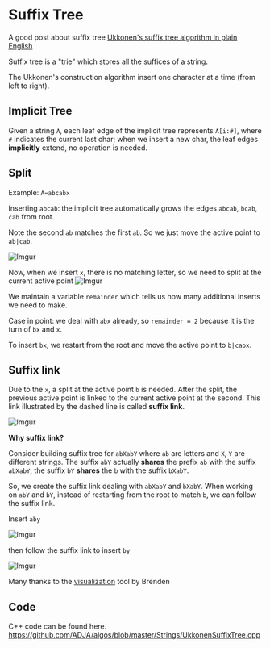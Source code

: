 Suffix Tree
===

A good post about suffix tree
[Ukkonen's suffix tree algorithm in plain English](https://stackoverflow.com/questions/9452701/ukkonens-suffix-tree-algorithm-in-plain-english)

Suffix tree is a "trie" which stores all the suffices of a string.

The Ukkonen's construction algorithm insert one character at a time (from left to right).

Implicit Tree
---
Given a string `A`, each leaf edge of the implicit tree represents `A[i:#]`, where `#` indicates the current last char; when we insert a new char, the leaf edges **implicitly** extend, no operation is needed.

Split
---
Example: `A=abcabx`

Inserting `abcab`: the implicit tree automatically grows the edges `abcab`, `bcab`, `cab` from root.

Note the second `ab` matches the first `ab`. So we just move the active point to `ab|cab`.

![Imgur](https://i.imgur.com/n7c2xx8.png)

Now, when we insert `x`, there is no matching letter, so we need to split at the current active point
![Imgur](https://i.imgur.com/BGIgKA5.png)

We maintain a variable `remainder` which tells us how many additional inserts we need to make.

Case in point: we deal with `abx` already, so `remainder = 2` because it is the turn of `bx` and `x`.

To insert `bx`, we restart from the root and move the active point to `b|cabx`.

Suffix link
---
Due to the `x`, a split at the active point `b` is needed. After the split, the previous active point is linked to the current active point at the second. This link illustrated by the dashed line is called **suffix link**.

![Imgur](https://i.imgur.com/EmRp5Rf.png)


**Why suffix link?**

Consider building suffix tree for `abXabY` where `ab` are letters and `X`, `Y` are different strings. The suffix `abY` actually **shares** the prefix `ab` with the suffix `abXabY`; the suffix `bY` **shares** the `b` with the suffix `bXabY`.

So, we create the suffix link dealing with `abXabY` and `bXabY`. 
When working on `abY` and `bY`, instead of restarting from the root to match `b`, we can follow the suffix link.

Insert `aby`

![Imgur](https://i.imgur.com/3OtL7xK.png)

then follow the suffix link to insert `by`

![Imgur](https://i.imgur.com/nr6LGOa.png)

Many thanks to the [visualization](http://brenden.github.io/ukkonen-animation/) tool by Brenden

Code
---
C++ code can be found here.
https://github.com/ADJA/algos/blob/master/Strings/UkkonenSuffixTree.cpp
